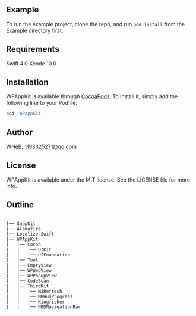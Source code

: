 
## Example

To run the example project, clone the repo, and run `pod install` from the Example directory first.

## Requirements

Swift 4.0
Xcode 10.0

## Installation

WPAppKit is available through [CocoaPods](https://cocoapods.org). To install
it, simply add the following line to your Podfile:

```ruby
pod 'WPAppKit'
```

## Author

WHeB, 1193325271@qq.com

## License

WPAppKit is available under the MIT license. See the LICENSE file for more info.


## Outline
```

|── SnapKit
|── Alamofire
|── Localize-Swift
|── WPAppKit 			
|   |── Cocoa                        
|   |   |── UIKit                        
|   |   |── UIFoundation                          
|   |── Tool                        
|   |── EmptyView                           
|   |── WPWebView                                                                  
|   |── WPPopupView                                        
|   |── CodeScan                                         
|   |── ThirdKit                              
|   |   |── MJRefresh                              
|   |   |── MBHudProgress                              
|   |   |── Kingfisher                           
|   |   |── HBDNavigationBar                           



```



